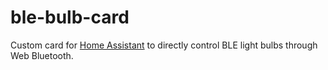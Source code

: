 # ble-bulb-card
Custom card for [Home Assistant](https://www.home-assistant.io/) to directly control BLE light bulbs through Web Bluetooth.


